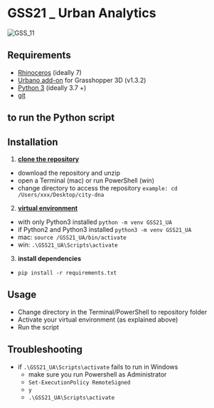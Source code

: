 # GSS21 _ Urban Analytics

![GSS_11](https://user-images.githubusercontent.com/50297074/114306399-35bd1980-9adc-11eb-82d6-957b61c523ca.jpg)

## Requirements
- [Rhinoceros](https://www.rhino3d.com/download/) (ideally 7)
- [Urbano add-on](https://www.food4rhino.com/app/urbano) for Grasshopper 3D (v1.3.2)
- [Python 3](https://www.python.org/downloads/) (ideally 3.7 +)
- [git](https://www.atlassian.com/git/tutorials/install-git)

## to run the Python script
## Installation
1. **[clone the repository](https://help.github.com/en/github/creating-cloning-and-archiving-repositories/cloning-a-repository)**
  - download the repository and unzip
  - open a Terminal (mac) or run PowerShell (win)
  - change directory to access the repository `example: cd /Users/xxx/Desktop/city-dna`
2. **[virtual environment](https://docs.python.org/3/tutorial/venv.html)**
  - with only Python3 installed `python -m venv GSS21_UA`
  - if Python2 and Python3 installed `python3 -m venv GSS21_UA`
  -  mac: `source /GSS21_UA/bin/activate`
  -  win: `.\GSS21_UA\Scripts\activate`
3. **install dependencies**
  - `pip install -r requirements.txt`

## Usage
- Change directory in the Terminal/PowerShell to repository folder
- Activate your virtual environment (as explained above)
- Run the script

## Troubleshooting
- if `.\GSS21_UA\Scripts\activate` fails to run in Windows
  - make sure you run Powershell as Administrator 
  - `Set-ExecutionPolicy RemoteSigned`
  - `y`
  - `.\GSS21_UA\Scripts\activate`
